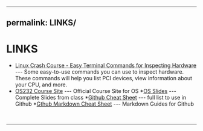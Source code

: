 
---
permalink: LINKS/
---

# LINKS

* [Linux Crash Course - Easy Terminal Commands for Inspecting Hardware](https://youtu.be/oGyJr-iUwt8?si=59V2boc0XfmlFekg) --- 
Some easy-to-use commands you can use to inspect hardware. 
These commands will help you list PCI devices, view information about your CPU, and more.
* [OS232 Course Site](https://os.vlsm.org/) ---
Official Course Site for OS
*[OS Slides](https://github.com/os2xx/os/tree/master/Slides/) ---
Complete Slides from class
*[Github Cheat Sheet](https://education.github.com/git-cheat-sheet-education.pdf) ---
full list to use in Github
*[Gthub Markdown Cheat Sheet](https://github.com/adam-p/markdown-here/wiki/Markdown-Cheatsheet) ---
Markdown Guides for Github
<br>
<hr>
